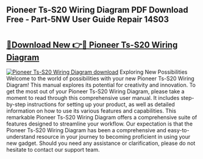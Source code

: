 ## Pioneer Ts-S20 Wiring Diagram PDF Download Free - Part-5NW User Guide Repair 14S03

# <h2><a href="http://dfsu7i.blite.top/?on=Pioneer+Ts-S20+Wiring+Diagram">🔗Download New 👉🔴 Pioneer Ts-S20 Wiring Diagram</a></h2>

[![Pioneer Ts-S20 Wiring Diagram download](https://i.imgur.com/lujVjoI.png)](http://dfsu7i.blite.top/?on=Pioneer+Ts-S20+Wiring+Diagram)
Exploring New Possibilities Welcome to the world of possibilities with your new Pioneer Ts-S20 Wiring Diagram! This manual explores its potential for creativity and innovation. To get the most out of your Pioneer Ts-S20 Wiring Diagram, please take a moment to read through this comprehensive user manual. It includes step-by-step instructions for setting up your product, as well as detailed information on how to use its various features and capabilities. This remarkable Pioneer Ts-S20 Wiring Diagram offers a comprehensive suite of features designed to streamline your workflow. Our expectation is that the Pioneer Ts-S20 Wiring Diagram has been a comprehensive and easy-to-understand resource in your journey to becoming proficient in using your new gadget. Should you need any assistance or clarification, please do not hesitate to contact our support team.
